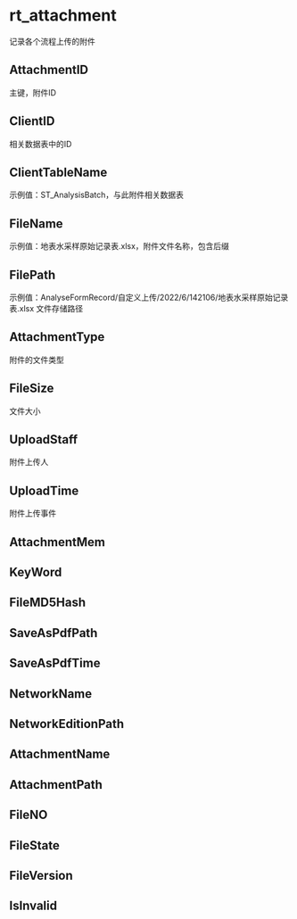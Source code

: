 # rt_attachment
记录各个流程上传的附件
## AttachmentID
主键，附件ID
## ClientID
相关数据表中的ID
## ClientTableName
示例值：ST_AnalysisBatch，与此附件相关数据表
## FileName
示例值：地表水采样原始记录表.xlsx，附件文件名称，包含后缀
## FilePath
示例值：AnalyseFormRecord/自定义上传/2022/6/142106/地表水采样原始记录表.xlsx
文件存储路径
## AttachmentType
附件的文件类型
## FileSize
文件大小
## UploadStaff
附件上传人
## UploadTime
附件上传事件
## AttachmentMem
## KeyWord
## FileMD5Hash
## SaveAsPdfPath
## SaveAsPdfTime
## NetworkName
## NetworkEditionPath
## AttachmentName
## AttachmentPath
## FileNO
## FileState
## FileVersion
## IsInvalid
